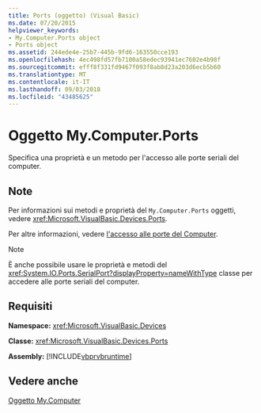 ```yaml
---
title: Ports (oggetto) (Visual Basic)
ms.date: 07/20/2015
helpviewer_keywords:
- My.Computer.Ports object
- Ports object
ms.assetid: 244ede4e-25b7-445b-9fd6-163550cce193
ms.openlocfilehash: 4ec498fd57fb7100a58edec93941ec7602e4b98f
ms.sourcegitcommit: efff8f331fd9467f093f8ab8d23a203d6ecb5b60
ms.translationtype: MT
ms.contentlocale: it-IT
ms.lasthandoff: 09/03/2018
ms.locfileid: "43485625"
---
```

# <a name="mycomputerports-object"></a>Oggetto My.Computer.Ports
Specifica una proprietà e un metodo per l'accesso alle porte seriali del computer.  
  
## <a name="remarks"></a>Note  
 Per informazioni sui metodi e proprietà del `My.Computer.Ports` oggetti, vedere <xref:Microsoft.VisualBasic.Devices.Ports>.  
  
 Per altre informazioni, vedere [l'accesso alle porte del Computer](../../../visual-basic/developing-apps/programming/computer-resources/accessing-the-computer-s-ports.md).  
  
> [!NOTE]
>  È anche possibile usare le proprietà e metodi del <xref:System.IO.Ports.SerialPort?displayProperty=nameWithType> classe per accedere alle porte seriali del computer.  
  
## <a name="requirements"></a>Requisiti  
 **Namespace:** <xref:Microsoft.VisualBasic.Devices>  
  
 **Classe:** <xref:Microsoft.VisualBasic.Devices.Ports>  
  
 **Assembly:** [!INCLUDE[vbprvbruntime](~/includes/vbprvbruntime-md.md)]  
  
## <a name="see-also"></a>Vedere anche  
 [Oggetto My.Computer](../../../visual-basic/language-reference/objects/my-computer-object.md)

